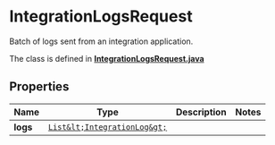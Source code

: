 

# IntegrationLogsRequest

Batch of logs sent from an integration application.

The class is defined in **[IntegrationLogsRequest.java](../../src/main/java/org/openapitools/model/IntegrationLogsRequest.java)**

## Properties

Name | Type | Description | Notes
------------ | ------------- | ------------- | -------------
**logs** | [`List&lt;IntegrationLog&gt;`](IntegrationLog.md) |  | 



